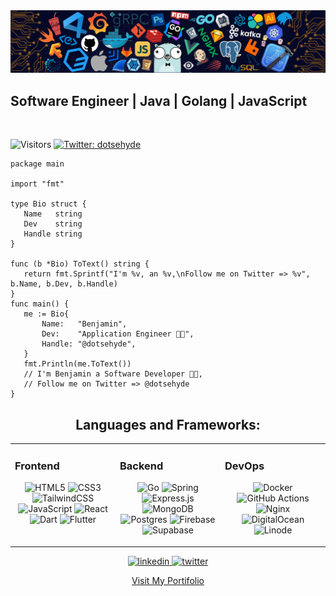 <div align="left">
	
<img src="./header_git.png" alt="Header" />
	
<h2> Software Engineer | Java | Golang | JavaScript </h2> </br> 
  
![Visitors](https://komarev.com/ghpvc/?username=dotsehyde&color=blueviolet&style=flat&label=Visitors)
<a href="https://twitter.com/dotsehyde" target="_blank">
<img alt="Twitter: dotsehyde" src="https://img.shields.io/twitter/follow/dotsehyde.svg?style=social" />
</a> 

 ```golang
package main

import "fmt"

type Bio struct {
	Name   string
	Dev    string
	Handle string
}

func (b *Bio) ToText() string {
	return fmt.Sprintf("I'm %v, an %v,\nFollow me on Twitter => %v", b.Name, b.Dev, b.Handle)
}
func main() {
	me := Bio{
		Name:   "Benjamin",
		Dev:    "Application Engineer 👨‍💻",
		Handle: "@dotsehyde",
	}
	fmt.Println(me.ToText())
	// I'm Benjamin a Software Developer 👨‍💻,
	// Follow me on Twitter => @dotsehyde
}
 ```
  </div>

<div align="center">

 <h2 align="center"> Languages and Frameworks:</h2>
<table><tr><td valign="top" width="33%">



### Frontend  
<div align="center">  

  ![HTML5](https://img.shields.io/badge/html5-%23E34F26.svg?style=for-the-badge&logo=html5&logoColor=white)
  ![CSS3](https://img.shields.io/badge/css3-%231572B6.svg?style=for-the-badge&logo=css3&logoColor=white)
  ![TailwindCSS](https://img.shields.io/badge/tailwindcss-%2338B2AC.svg?style=for-the-badge&logo=tailwind-css&logoColor=white)
  ![JavaScript](https://img.shields.io/badge/javascript-%23323330.svg?style=for-the-badge&logo=javascript&logoColor=%23F7DF1E)
  ![React](https://img.shields.io/badge/react-%2320232a.svg?style=for-the-badge&logo=react&logoColor=%2361DAFB)
  ![Dart](https://img.shields.io/badge/dart-%230175C2.svg?style=for-the-badge&logo=dart&logoColor=white)
  ![Flutter](https://img.shields.io/badge/Flutter-%2302569B.svg?style=for-the-badge&logo=Flutter&logoColor=white)
<!--  ![Swift](https://img.shields.io/badge/swift-F54A2A?style=for-the-badge&logo=swift&logoColor=white) -->
  
</div>

</td><td valign="top" width="33%">



### Backend  
<div align="center"> 

![Go](https://img.shields.io/badge/go-%2300ADD8.svg?style=for-the-badge&logo=go&logoColor=white)
![Spring](https://img.shields.io/badge/spring-%236DB33F.svg?style=for-the-badge&logo=spring&logoColor=white)
![Express.js](https://img.shields.io/badge/express.js-%23404d59.svg?style=for-the-badge&logo=express&logoColor=%2361DAFB)
![MongoDB](https://img.shields.io/badge/MongoDB-%234ea94b.svg?style=for-the-badge&logo=mongodb&logoColor=white)
![Postgres](https://img.shields.io/badge/postgres-%23316192.svg?style=for-the-badge&logo=postgresql&logoColor=white)
![Firebase](https://img.shields.io/badge/firebase-%23039BE5.svg?style=for-the-badge&logo=firebase)
![Supabase](https://img.shields.io/badge/Supabase-3ECF8E?style=for-the-badge&logo=supabase&logoColor=white)
  
</div>

</td><td valign="top" width="33%">



### DevOps  
<div align="center">  

  ![Docker](https://img.shields.io/badge/docker-%230db7ed.svg?style=for-the-badge&logo=docker&logoColor=white)
  ![GitHub Actions](https://img.shields.io/badge/github%20actions-%232671E5.svg?style=for-the-badge&logo=githubactions&logoColor=white)
  ![Nginx](https://img.shields.io/badge/nginx-%23009639.svg?style=for-the-badge&logo=nginx&logoColor=white)
  ![DigitalOcean](https://img.shields.io/badge/DigitalOcean-%230167ff.svg?style=for-the-badge&logo=digitalOcean&logoColor=white)
  ![Linode](https://img.shields.io/badge/linode-00A95C?style=for-the-badge&logo=linode&logoColor=white)
  <!-- ![AWS](https://img.shields.io/badge/AWS-%23FF9900.svg?style=for-the-badge&logo=amazon-aws&logoColor=white) -->
<!--  ![Google Cloud](https://img.shields.io/badge/GoogleCloud-%234285F4.svg?style=for-the-badge&logo=google-cloud&logoColor=white) -->
<!--   ![Cloudflare](https://img.shields.io/badge/Cloudflare-F38020?style=for-the-badge&logo=Cloudflare&logoColor=white) -->
<!--   ![Prometheus](https://img.shields.io/badge/Prometheus-E6522C?style=for-the-badge&logo=Prometheus&logoColor=white) -->
<!--  ![Grafana](https://img.shields.io/badge/grafana-%23F46800.svg?style=for-the-badge&logo=grafana&logoColor=white) -->
  
</div>

</td></tr></table> 

<!-- <a href="https://www.w3.org/html/" target="_blank"> <img src="https://raw.githubusercontent.com/devicons/devicon/master/icons/html5/html5-original-wordmark.svg" alt="html5" width="40" height="40"/> </a> 
<a href="https://www.w3schools.com/css/" target="_blank"> <img src="https://raw.githubusercontent.com/devicons/devicon/master/icons/css3/css3-original-wordmark.svg" alt="css3" width="40" height="40"/> </a> 
 <a href="https://developer.mozilla.org/en-US/docs/Web/JavaScript" target="_blank"> <img src="https://raw.githubusercontent.com/devicons/devicon/master/icons/javascript/javascript-original.svg" alt="javascript" width="38" height="38"/> </a>
<a href="https://www.typescriptlang.org" target="_blank"> <img src="https://img.icons8.com/color/48/000000/typescript.png" alt="typescript" width="45" height="45"/> </a>
<a href="https://developer.apple.com/swift/" target="_blank"> <img src="https://img.icons8.com/color/48/000000/swift.png" alt="swift" width="42" height="42"/> </a>
<a href="https://www.dart.dev/" target="_blank"> <img src="https://raw.githubusercontent.com/github/explore/80688e429a7d4ef2fca1e82350fe8e3517d3494d/topics/dart/dart.png" alt="dart" width="40" height="40"/> </a> -->
  

<!-- <a href="https://flutter.dev" target="_blank"> <img src="https://raw.githubusercontent.com/github/explore/80688e429a7d4ef2fca1e82350fe8e3517d3494d/topics/flutter/flutter.png" alt="flutter" width="40" height="40"/> </a> 
<!-- <a href="https://www.firebase.google.com" target="_blank"> <img src="https://raw.githubusercontent.com/github/explore/80688e429a7d4ef2fca1e82350fe8e3517d3494d/topics/firebase/firebase.png" alt="firebase" width="40" height="40"/> </a>
<!--<a href="https://vuejs.org" target="_blank"> <img src="https://img.icons8.com/color/48/000000/vue-js.png" alt="vuejs" width="40" height="40"/> </a>
<a href="https://mui.com" target="_blank"> <img src="https://img.icons8.com/color/48/000000/material-ui.png" alt="material-ui" width="40" height="40"/> </a>
<!-- <a href="https://www.ant.design" target="_blank"> <img src="https://seeklogo.com/images/A/ant-design-logo-EAB6B3D5D9-seeklogo.com.png" alt="ant-design" width="40" height="40"/> </a> 
<!-- <a href="https://www.styled-components.com" target="_blank"> <img src="https://raw.githubusercontent.com/styled-components/brand/bde053200192814dcd55923b6e41884d18e51665/styled-components.svg" alt="styled-components" width="40" height="40"/> </a> -->
</div>

<!-- <table><tr><td><img src="https://github-readme-stats.vercel.app/api/top-langs/?username=dotsehyde&layout=compact"/>
  </td><td><img src="https://github-readme-streak-stats.herokuapp.com/?user=dotsehyde"/></td></tr></table> -->

<!-- <div align="center">
<table><tr><td>
<img src="https://github-profile-summary-cards.vercel.app/api/cards/repos-per-language?username=dotsehyde&theme=github"/>
  </td><td>
  <img src="https://github-profile-summary-cards.vercel.app/api/cards/most-commit-language?username=dotsehyde&theme=github"/>
  </td></tr></table>
</div>
-->

<div align="center">
  <a href="https://www.linkedin.com/in/dotsehyde" target="_blank"> <img src="https://img.shields.io/badge/linkedin-%230077B5.svg?style=for-the-badge&logo=linkedin&logoColor=white" alt="linkedin"/> </a>
  <a href="https://www.twitter.com/dotsehyde" target="_blank"> <img src="https://img.shields.io/badge/@dotsehyde-%231DA1F2.svg?style=for-the-badge&logo=Twitter&logoColor=white" alt="twitter" /> </a>
  
  [Visit My Portifolio](https://dotsehyde.github.io)
 
  </div>
